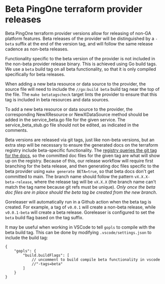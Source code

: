 # Beta PingOne terraform provider releases
Beta PingOne terraform provider versions allow for releasing of non-GA platform features. Beta releases of the provider will be distinguished by a `-beta` suffix at the end of the version tag, and will follow the same release cadence as non-beta releases.

Functionality specific to the beta version of the provider is not included in the non-beta provider release binary. This is achieved using Go build tags. We use a `beta` build tag on all beta functionality, so that it is only compiled specifically for beta releases.

When adding a new beta resource or data source to the provider, the source file will need to include the `//go:build beta` build tag near the top of the file. The `make betatagscheck` target lints the provider to ensure that this tag is included in beta resources and data sources.

To add a new beta resource or data source to the provider, the corresponding NewXResource or NewXDataSource method should be added in the service_beta.go file for the given service. The service_beta_stub.go file should not be edited, as indicated in the comments.

Beta versions are released via git tags, just like non-beta versions, but an extra step will be necessary to ensure the generated docs on the terraform registry include beta-specific functionality. The [registry queries the git tag for the docs](https://developer.hashicorp.com/terraform/registry/providers/docs), so the committed doc files for the given tag are what will show up on the registry. Because of this, our release workflow will require first branching for the beta release, and then generating doc files specific to the beta provider using `make generate BETA=true`, so that beta docs don't get committed to main. The branch name should follow the pattern `vX.X.X-beta-release`, where the release tag will be `vX.X.X` (the branch name can't match the tag name because git refs must be unique). *Only once the beta doc files are in place should the beta tag be created from the new branch*.

Goreleaser will automatically run in a Github action when the beta tag is created. For example, a tag of `v0.0.1` will create a non-beta release, while `v0.0.1-beta` will create a beta release. Goreleaser is configured to set the `beta` build flag based on the tag suffix.

It may be useful when working in VSCode to tell `gopls` to compile with the beta build tag. This can be done by modifying `.vscode/settings.json` to include the build tag:

```
{
    "gopls": {
        "build.buildFlags": [
            // uncomment to build compile beta functionality in vscode
            //"-tags=beta"
        ]
    }
}
```

